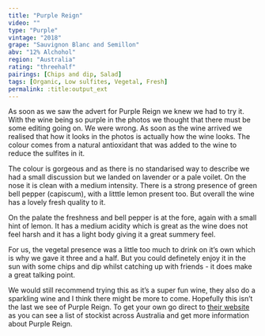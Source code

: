 ```yaml
---
title: "Purple Reign"
video: ""
type: "Purple"
vintage: "2018"
grape: "Sauvignon Blanc and Semillon"
abv: "12% Alchohol"
region: "Australia"
rating: "threehalf"
pairings: [Chips and dip, Salad]
tags: [Organic, Low sulfites, Vegetal, Fresh]
permalink: :title:output_ext
---
```


As soon as we saw the advert for Purple Reign we knew we had to try it. With the wine being so purple in the photos we thought that there must be some editing going on. We were wrong. As soon as the wine arrived we realised that how it looks in the photos is actually how the wine looks. The colour comes from a natural antioxidant that was added to the wine to reduce the sulfites in it.

The colour is gorgeous and as there is no standarised way to describe we had a small discussion but we landed on lavender or a pale voilet. On the nose it is clean with a medium intensity. There is a strong presence of green bell pepper (capiscum), with a litttle lemon present too. But overall the wine has a lovely fresh quality to it.

On the palate the freshness and bell pepper is at the fore, again with a  small hint of lemon. It has a medium acidity which is great as the wine does not feel harsh and it has a light body giving it a great summery feel.

For us, the vegetal presence was a little too much to drink on it&rsquo;s own which is why we gave it three and a half. But you could definetely enjoy it in the sun with some chips and dip whilst catching up with friends - it does make a great talking point.

We would still recommend trying this as it&rsquo;s a super fun wine, they also do a sparkling wine and I think there might be more to come. Hopefully this isn&rsquo;t the last we see of Purple Reign. To get your own go direct to <a href="https://purplereign.com.au/" target="_blank">their website</a> as you can see a list of stockist across Australia and get more information about Purple Reign.

